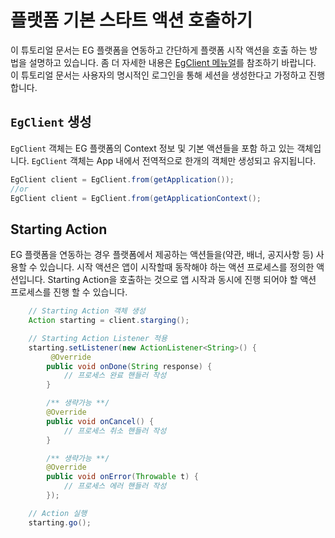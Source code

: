 # 플랫폼 기본 스타트 액션 호출하기

이 튜토리얼 문서는 EG 플랫폼을 연동하고 간단하게 플랫폼 시작 액션을 호출 하는 방법을 설명하고 있습니다. 좀 더 자세한 내용은 [EgClient 메뉴얼](/_draft/egclient/init.md)를 참조하기 바랍니다.
이 튜토리얼 문서는 사용자의 명시적인 로그인을 통해 세션을 생성한다고 가정하고 진행합니다.

## `EgClient` 생성

`EgClient` 객체는 EG 플랫폼의 Context 정보 및 기본 액션들을 포함 하고 있는 객체입니다.
`EgClient` 객체는 App 내에서 전역적으로 한개의 객체만 생성되고 유지됩니다.

```java
EgClient client = EgClient.from(getApplication());
//or
EgClient client = EgClient.from(getApplicationContext();
```

## Starting Action

EG 플랫폼을 연동하는 경우 플랫폼에서 제공하는 액션들을(약관, 배너, 공지사항 등) 사용할 수 있습니다. 시작 액션은 앱이 시작할때 동작해야 하는 액션 프로세스를 정의한 액션입니다. Starting Action을 호출하는 것으로 앱 시작과 동시에 진행 되어야 할 액션 프로세스를 진행 할 수 있습니다.

```java
    // Starting Action 객체 생성
    Action starting = client.starging();

    // Starting Action Listener 적용
    starting.setListener(new ActionListener<String>() {
         @Override
        public void onDone(String response) {
            // 프로세스 완료 핸들러 작성
        }

        /** 생략가능 **/
        @Override
        public void onCancel() {
            // 프로세스 취소 핸들러 작성
        }

        /** 생략가능 **/
        @Override
        public void onError(Throwable t) {
            // 프로세스 에러 핸들러 작성
        });

    // Action 실행
    starting.go();
```